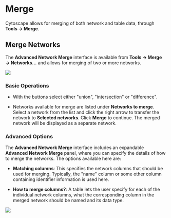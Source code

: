 <a id="merge"> </a>
# Merge

Cytoscape allows for merging of both network and table data, through
**Tools → Merge**.

<a id="merge_networks"> </a>
## Merge Networks

The **Advanced Network Merge** interface is available from **Tools →
Merge → Networks...** and allows for merging of two or more networks.

![](_static/images/Merge/AdvancedNetworkMerge.png)

<a id="basic_operations"> </a>
### Basic Operations

-   With the buttons select either "union", "intersection"
    or "difference".

-   Networks available for merge are listed under **Networks to merge**.
    Select a network from the list and click the right arrow to transfer
    the network to **Selected networks**. Click **Merge** to continue.
    The merged network will be displayed as a separate network.

<a id="advanced_options"> </a>
### Advanced Options

The **Advanced Network Merge** interface includes an expandable
**Advanced Network Merge** panel, where you can specify the details of
how to merge the networks. The options available here are:

-   **Matching columns**: This specifies the network columns that should
    be used for merging. Typically, the "name" column or some other
    column containing identifier information is used here.

-   **How to merge columns?**: A table lets the user specify for each of
    the individual network columns, what the corresponding column in the
    merged network should be named and its data type.

![](_static/images/Merge/AdvancedNetworkMergeOptions.png)
